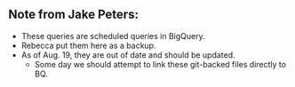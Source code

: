 ## Note from Jake Peters: 
- These queries are scheduled queries in BigQuery.
- Rebecca put them here as a backup.
- As of Aug. 19, they are out of date and should be updated.
  - Some day we should attempt to link these git-backed files directly to BQ.

